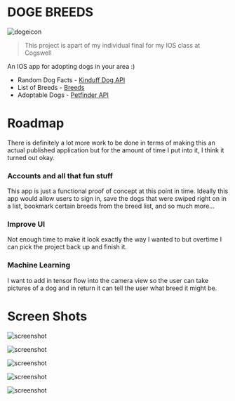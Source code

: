 # DOGE BREEDS

![dogeicon](./screenshots/Dogie.png "Doge Breeds")

> This project is apart of my individual final for my IOS class at Cogswell

An IOS app for adopting dogs in your area :)

* Random Dog Facts - [Kinduff Dog API](http://kinduff.com/dog-api/)
* List of Breeds - [Breeds](https://github.com/Cristian006/biljac-breeds)
* Adoptable Dogs - [Petfinder API](https://www.petfinder.com/developers/api-docs)

# Roadmap

There is definitely a lot more work to be done in terms of making this an actual published application but for the amount of time I put into it, I think it turned out okay.

### Accounts and all that fun stuff

This app is just a functional proof of concept at this point in time. Ideally this app would allow users to sign in, save the dogs that were swiped right on in a list, bookmark certain breeds from the breed list, and so much more...

### Improve UI

Not enough time to make it look exactly the way I wanted to but overtime I can pick the project back up and finish it.

### Machine Learning

I want to add in tensor flow into the camera view so the user can take pictures of a dog and in return it can tell the user what breed it might be.

# Screen Shots

![screenshot](./screenshots/ss1.png "ScreenShot")

![screenshot](./screenshots/ss5.png "ScreenShot")

![screenshot](./screenshots/ss4.png "ScreenShot")

![screenshot](./screenshots/ss2.png "ScreenShot")

![screenshot](./screenshots/ss3.png "ScreenShot")
